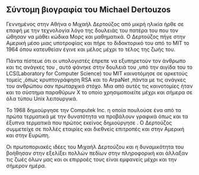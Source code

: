 ## Σύντομη βιογραφία του Michael Dertouzos

Γεννημένος στην Αθήνα ο Μιχαήλ Δερτούζος από μικρή ηλικία ήρθε σε επαφή με την τεχνολογία λόγο της δουλειάς του πατέρα του  που τον ώθησαν να μάθει κώδικα Μορς και μαθηματικά. Ο Δερτούζος πήγε στην Αμερική μέσο μιας υποτροφίας και πήρε το διδακτορικό του από το MIT το 1964 όπου κατευθείαν έγινε και μέλος μέχρι το τέλος της ζωής του.

Πάντα πίστευε ότι οι υπολογιστές  έπρεπε να εξυπηρετούν τον άνθρωπο και τις ανάγκες του , αυτό φάνηκε στην δουλειά του  ,υπό την αιγίδα του το LCS(Laboratory for Computer Science) του MIT καινοτόμησε σε  αρκετούς τομείς ,όπως κρυπτογράφηση RSA και το ArpaNet ,πάντα με τις ανάγκες του ανθρώπου σαν πρωταρχικό στόχο. Μια από αυτές τις καινοτομίες ήταν και το σύστημα παραθύρων Χ το οποίο χρησιμοποιείτε μέχρι και σήμερα σε όλα τύπου Unix λειτουργικά.

Το 1968 δημιούργησε την Computek Inc. η οποία πουλούσε ένα από τα πρώτα τερματικά με την δυνατότητα να προβάλουν γραφικά όπως και τα έξυπνα τερματικά που πρώτος εκείνος δημιούργησε . Ο Δερτούζος συμμετείχε σε πολλές εταιρίες και διεθνείς επιτροπές και στην Αμερική και στην Ευρώπη.

Οι πρωτοποριακές ιδέες του Μιχαήλ Δερτούζου και η δυναμικότητα του βοήθησαν στην εξελίξει πολλών πεδίων στην πληροφορική και άλλαξαν τις  ζωές όλων μας και οι επιρροές τους είναι εμφανείς μέχρι και την σήμερον ημέρα.